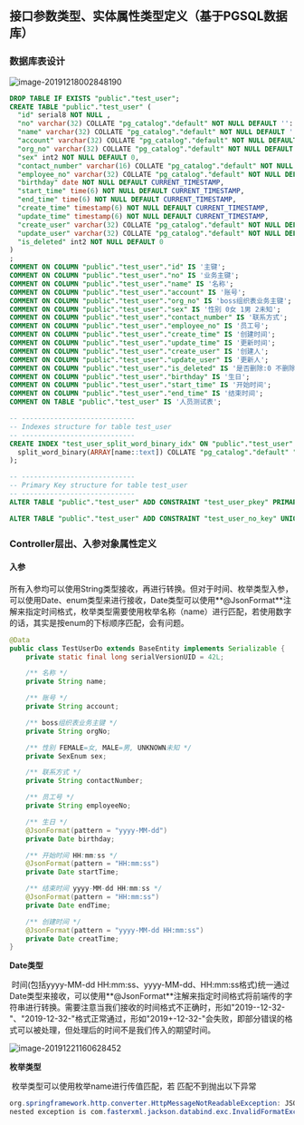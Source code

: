 ## 接口参数类型、实体属性类型定义（基于PGSQL数据库）

### 数据库表设计

![image-20191218002848190](C:\Users\renyang\AppData\Roaming\Typora\typora-user-images\image-20191218002848190.png)

```sql
DROP TABLE IF EXISTS "public"."test_user";
CREATE TABLE "public"."test_user" (
  "id" serial8 NOT NULL ,
  "no" varchar(32) COLLATE "pg_catalog"."default" NOT NULL DEFAULT ''::character varying,
  "name" varchar(32) COLLATE "pg_catalog"."default" NOT NULL DEFAULT ''::character varying,
  "account" varchar(32) COLLATE "pg_catalog"."default" NOT NULL DEFAULT ''::character varying,
  "org_no" varchar(32) COLLATE "pg_catalog"."default" NOT NULL DEFAULT ''::character varying,
  "sex" int2 NOT NULL DEFAULT 0,
  "contact_number" varchar(16) COLLATE "pg_catalog"."default" NOT NULL DEFAULT ''::character varying,
  "employee_no" varchar(32) COLLATE "pg_catalog"."default" NOT NULL DEFAULT ''::character varying,
  "birthday" date NOT NULL DEFAULT CURRENT_TIMESTAMP,
  "start_time" time(6) NOT NULL DEFAULT CURRENT_TIMESTAMP,
  "end_time" time(6) NOT NULL DEFAULT CURRENT_TIMESTAMP,
  "create_time" timestamp(6) NOT NULL DEFAULT CURRENT_TIMESTAMP,
  "update_time" timestamp(6) NOT NULL DEFAULT CURRENT_TIMESTAMP,
  "create_user" varchar(32) COLLATE "pg_catalog"."default" NOT NULL DEFAULT ''::character varying,
  "update_user" varchar(32) COLLATE "pg_catalog"."default" NOT NULL DEFAULT ''::character varying,
  "is_deleted" int2 NOT NULL DEFAULT 0
)
;
COMMENT ON COLUMN "public"."test_user"."id" IS '主键';
COMMENT ON COLUMN "public"."test_user"."no" IS '业务主键';
COMMENT ON COLUMN "public"."test_user"."name" IS '名称';
COMMENT ON COLUMN "public"."test_user"."account" IS '账号';
COMMENT ON COLUMN "public"."test_user"."org_no" IS 'boss组织表业务主键';
COMMENT ON COLUMN "public"."test_user"."sex" IS '性别 0女 1男 2未知';
COMMENT ON COLUMN "public"."test_user"."contact_number" IS '联系方式';
COMMENT ON COLUMN "public"."test_user"."employee_no" IS '员工号';
COMMENT ON COLUMN "public"."test_user"."create_time" IS '创建时间';
COMMENT ON COLUMN "public"."test_user"."update_time" IS '更新时间';
COMMENT ON COLUMN "public"."test_user"."create_user" IS '创建人';
COMMENT ON COLUMN "public"."test_user"."update_user" IS '更新人';
COMMENT ON COLUMN "public"."test_user"."is_deleted" IS '是否删除:0 不删除,1 删除';
COMMENT ON COLUMN "public"."test_user"."birthday" IS '生日';
COMMENT ON COLUMN "public"."test_user"."start_time" IS '开始时间';
COMMENT ON COLUMN "public"."test_user"."end_time" IS '结束时间';
COMMENT ON TABLE "public"."test_user" IS '人员测试表';

-- ----------------------------
-- Indexes structure for table test_user
-- ----------------------------
CREATE INDEX "test_user_split_word_binary_idx" ON "public"."test_user" USING gin (
  split_word_binary(ARRAY[name::text]) COLLATE "pg_catalog"."default" "pg_catalog"."array_ops"
);

-- ----------------------------
-- Primary Key structure for table test_user
-- ----------------------------
ALTER TABLE "public"."test_user" ADD CONSTRAINT "test_user_pkey" PRIMARY KEY ("id");

ALTER TABLE "public"."test_user" ADD CONSTRAINT "test_user_no_key" UNIQUE ("no");
```

### Controller层出、入参对象属性定义

#### 入参

​	所有入参均可以使用String类型接收，再进行转换。但对于时间、枚举类型入参，可以使用Date、enum类型来进行接收，Date类型可以使用**@JsonFormat**注解来指定时间格式，枚举类型需要使用枚举名称（name）进行匹配，若使用数字的话，其实是按enum的下标顺序匹配，会有问题。

```java
@Data
public class TestUserDo extends BaseEntity implements Serializable {
    private static final long serialVersionUID = 42L;

    /** 名称 */
    private String name;

    /** 账号 */
    private String account;

    /** boss组织表业务主键 */
    private String orgNo;

    /** 性别 FEMALE=女, MALE=男, UNKNOWN未知 */
    private SexEnum sex;

    /** 联系方式 */
    private String contactNumber;

    /** 员工号 */
    private String employeeNo;

    /** 生日 */
    @JsonFormat(pattern = "yyyy-MM-dd")
    private Date birthday;

    /** 开始时间 HH:mm:ss */
    @JsonFormat(pattern = "HH:mm:ss")
    private Date startTime;

    /** 结束时间 yyyy-MM-dd HH:mm:ss */
    @JsonFormat(pattern = "HH:mm:ss")
    private Date endTime;

    /** 创建时间 */
    @JsonFormat(pattern = "yyyy-MM-dd HH:mm:ss")
    private Date creatTime;
}
```

**Date类型**

​	时间(包括yyyy-MM-dd HH:mm:ss、yyyy-MM-dd、HH:mm:ss格式)统一通过Date类型来接收，可以使用**@JsonFormat**注解来指定时间格式将前端传的字符串进行转换。需要注意当我们接收的时间格式不正确时，形如"2019--12-32-"、"2019-12-32-"格式正常通过，形如"2019+-12-32-"会失败，即部分错误的格式可以被处理，但处理后的时间不是我们传入的期望时间。

![image-20191221160628452](C:\Users\renyang\AppData\Roaming\Typora\typora-user-images\image-20191221160628452.png)

**枚举类型**

​	枚举类型可以使用枚举name进行传值匹配，若 匹配不到抛出以下异常

```java
org.springframework.http.converter.HttpMessageNotReadableException: JSON parse error: Cannot deserialize value of type `com.newboss.api.base.enums.SexEnum` from String "MALE1": value not one of declared Enum instance names: [UNKNOWN, FEMALE, MALE]; 
nested exception is com.fasterxml.jackson.databind.exc.InvalidFormatException: Cannot deserialize value of type `com.newboss.api.base.enums.SexEnum` from String "MALE1": value not one of declared Enum instance names: [UNKNOWN, FEMALE, MALE]

```

### 